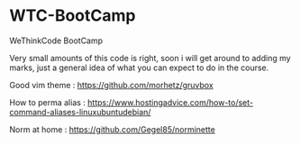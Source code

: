 # WTC-BootCamp
WeThinkCode BootCamp

Very small amounts of this code is right, soon i will get around to adding my marks, just a general idea of what you can expect to do in the course.


Good vim theme : https://github.com/morhetz/gruvbox

How to perma alias : https://www.hostingadvice.com/how-to/set-command-aliases-linuxubuntudebian/

Norm at home : https://github.com/Gegel85/norminette
